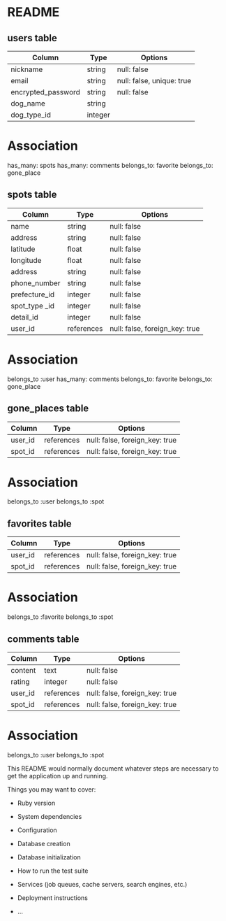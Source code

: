 # README

## users table
|Column            |Type    |Options                   |
|------------------|--------|--------------------------|
|nickname          |string  |null: false               |
|email             |string  |null: false, unique: true |
|encrypted_password|string  |null: false               |
|dog_name          |string  |                          |
|dog_type_id       |integer |                          |

# Association
has_many: spots
has_many: comments
belongs_to: favorite
belongs_to: gone_place

## spots table
|Column            |Type    |Options                   |
|------------------|--------|--------------------------|
|name              |string  |null: false               |
|address           |string  |null: false               |
|latitude          |float   |null: false               |
|longitude         |float   |null: false               |
|address           |string  |null: false               |
|phone_number      |string  |null: false               |
|prefecture_id     |integer |null: false               |
|spot_type _id     |integer |null: false               |
|detail_id         |integer |null: false               |
|user_id           |references|null: false, foreign_key: true|

# Association
belongs_to :user
has_many: comments
belongs_to: favorite
belongs_to: gone_place

## gone_places table
|Column            |Type        |Options                        |
|------------------|------------|-------------------------------|
|user_id           |references  |null: false, foreign_key: true |
|spot_id           |references  |null: false, foreign_key: true |

# Association
belongs_to :user
belongs_to :spot


## favorites table
|Column            |Type        |Options                        |
|------------------|------------|-------------------------------|
|user_id           |references  |null: false, foreign_key: true |
|spot_id           |references  |null: false, foreign_key: true |

# Association
belongs_to :favorite
belongs_to :spot

## comments table
|Column            |Type        |Options                        |
|------------------|------------|-------------------------------|
|content           |text        |null: false                    |
|rating            |integer     |null: false                    |
|user_id           |references  |null: false, foreign_key: true |
|spot_id           |references  |null: false, foreign_key: true |

# Association
belongs_to :user
belongs_to :spot


This README would normally document whatever steps are necessary to get the
application up and running.

Things you may want to cover:

* Ruby version

* System dependencies

* Configuration

* Database creation

* Database initialization

* How to run the test suite

* Services (job queues, cache servers, search engines, etc.)

* Deployment instructions

* ...
